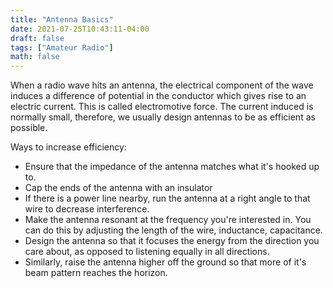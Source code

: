 ```yaml
---
title: "Antenna Basics"
date: 2021-07-25T10:43:11-04:00
draft: false
tags: ["Amateur Radio"]
math: false
---
```

When a radio wave hits an antenna, the electrical component of the wave induces a difference of potential in the conductor which gives rise to an electric current. This is called electromotive force. The current induced is normally small, therefore, we usually design antennas to be as efficient as possible.

Ways to increase efficiency:
- Ensure that the impedance of the antenna matches what it's hooked up to.
- Cap the ends of the antenna with an insulator
- If there is a power line nearby, run the antenna at a right angle to that wire to decrease interference.
- Make the antenna resonant at the frequency you're interested in. You can do this by adjusting the length of the wire, inductance, capacitance.
- Design the antenna so that it focuses the energy from the direction you care about, as opposed to listening equally in all directions. 
- Similarly, raise the antenna higher off the ground so that more of it's beam pattern reaches the horizon.

